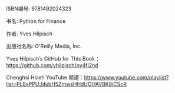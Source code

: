 ISBN编号: 9781492024323

书名: Python for Finance

作者: Yves Hilpisch

出版社名称: O'Reilly Media, Inc.

Yves Hilpisch’s GitHub for This Book：https://github.com/yhilpisch/py4fi2nd

Chenghsi Hsieh YouTube 频道：https://www.youtube.com/playlist?list=PL8xPPUJdubH5ZmwsHHdUOl7AVBK8jCScR